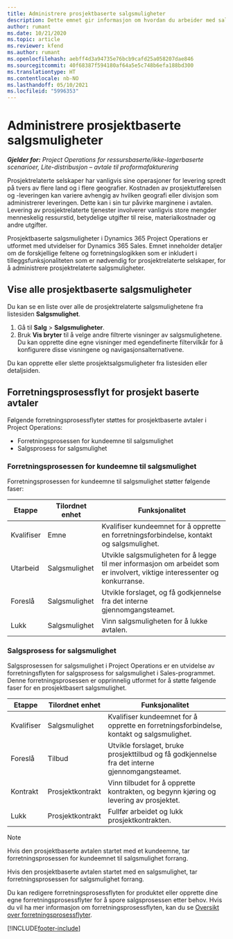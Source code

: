 ```yaml
---
title: Administrere prosjektbaserte salgsmuligheter
description: Dette emnet gir informasjon om hvordan du arbeider med salgsmuligheter som er relatert til prosjekter.
author: rumant
ms.date: 10/21/2020
ms.topic: article
ms.reviewer: kfend
ms.author: rumant
ms.openlocfilehash: aebff4d3a94735e76bcb9cafd25a058207dae846
ms.sourcegitcommit: 40f68387f594180af64a5e5c748b6efa188bd300
ms.translationtype: HT
ms.contentlocale: nb-NO
ms.lasthandoff: 05/10/2021
ms.locfileid: "5996353"
---
```

# <a name="manage-project-based-opportunities"></a>Administrere prosjektbaserte salgsmuligheter

_**Gjelder for:** Project Operations for ressursbaserte/ikke-lagerbaserte scenarioer, Lite-distribusjon – avtale til proformafakturering_

Prosjektrelaterte selskaper har vanligvis sine operasjoner for levering spredt på tvers av flere land og i flere geografier. Kostnaden av prosjektutførelsen og -leveringen kan variere avhengig av hvilken geografi eller divisjon som administrerer leveringen. Dette kan i sin tur påvirke marginene i avtalen. Levering av prosjektrelaterte tjenester involverer vanligvis store mengder menneskelig ressurstid, betydelige utgifter til reise, materialkostnader og andre utgifter.

Prosjektbaserte salgsmuligheter i Dynamics 365 Project Operations er utformet med utvidelser for Dynamics 365 Sales. Emnet inneholder detaljer om de forskjellige feltene og forretningslogikken som er inkludert i tilleggsfunksjonaliteten som er nødvendig for prosjektrelaterte selskaper, for å administrere prosjektrelaterte salgsmuligheter.

## <a name="view-all-project-based-opportunities"></a>Vise alle prosjektbaserte salgsmuligheter

Du kan se en liste over alle de prosjektrelaterte salgsmulighetene fra listesiden **Salgsmulighet**. 

1. Gå til **Salg** > **Salgsmuligheter**.
2. Bruk **Vis bryter** til å velge andre filtrerte visninger av salgsmulighetene. Du kan opprette dine egne visninger med egendefinerte filtervilkår for å konfigurere disse visningene og navigasjonsalternativene.

Du kan opprette eller slette prosjektsalgsmuligheter fra listesiden eller detaljsiden.

## <a name="business-process-flow-for-project-based-deals"></a>Forretningsprosessflyt for prosjekt baserte avtaler

Følgende forretningsprosessflyter støttes for prosjektbaserte avtaler i Project Operations:

- Forretningsprosessen for kundeemne til salgsmulighet
- Salgsprosess for salgsmulighet

### <a name="lead-to-opportunity-business-process"></a>Forretningsprosessen for kundeemne til salgsmulighet 
Forretningsprosessen for kundeemne til salgsmulighet støtter følgende faser:

| Etappe | Tilordnet enhet | Funksjonalitet |
| --- | --- | --- |
| Kvalifiser | Emne | Kvalifiser kundeemnet for å opprette en forretningsforbindelse, kontakt og salgsmulighet. |
| Utarbeid | Salgsmulighet | Utvikle salgsmuligheten for å legge til mer informasjon om arbeidet som er involvert, viktige interessenter og konkurranse. |
| Foreslå | Salgsmulighet | Utvikle forslaget, og få godkjennelse fra det interne gjennomgangsteamet. |
| Lukk | Salgsmulighet | Vinn salgsmuligheten for å lukke avtalen. |

### <a name="opportunity-sales-process"></a>Salgsprosess for salgsmulighet
Salgsprosessen for salgsmulighet i Project Operations er en utvidelse av forretningsflyten for salgsprosess for salgsmulighet i Sales-programmet. Denne forretningsprosessen er opprinnelig utformet for å støtte følgende faser for en prosjektbasert salgsmulighet.

| Etappe | Tilordnet enhet | Funksjonalitet |
| --- | --- | --- |
| Kvalifiser | Salgsmulighet | Kvalifiser kundeemnet for å opprette en forretningsforbindelse, kontakt og salgsmulighet. |
| Foreslå | Tilbud | Utvikle forslaget, bruke prosjekttilbud og få godkjennelse fra det interne gjennomgangsteamet. |
| Kontrakt | Prosjektkontrakt | Vinn tilbudet for å opprette kontrakten, og begynn kjøring og levering av prosjektet. |
| Lukk | Prosjektkontrakt | Fullfør arbeidet og lukk prosjektkontrakten. |

> [!NOTE]
> Hvis den prosjektbaserte avtalen startet med et kundeemne, tar forretningsprosessen for kundeemnet til salgsmulighet forrang.
>
> Hvis den prosjektbaserte avtalen startet med en salgsmulighet, tar forretningsprosessen for salgsmulighet forrang.

Du kan redigere forretningsprosessflyten for produktet eller opprette dine egne forretningsprosessflyter for å spore salgsprosessen etter behov. Hvis du vil ha mer informasjon om forretningsprosessflyten, kan du se [Oversikt over forretningsprosessflyter](/dynamics365/customerengagement/on-premises/customize/business-process-flows-overview).


[!INCLUDE[footer-include](../includes/footer-banner.md)]